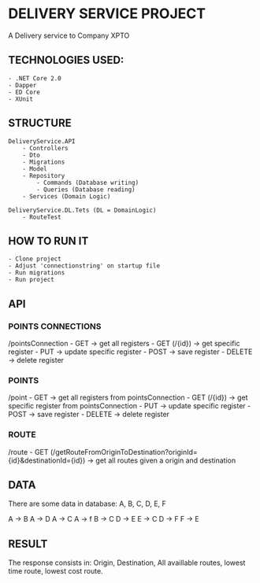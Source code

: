 # **DELIVERY SERVICE PROJECT**

A Delivery service to Company XPTO

## **TECHNOLOGIES USED:**
	- .NET Core 2.0
	- Dapper
	- ED Core
	- XUnit
	
## **STRUCTURE**
	DeliveryService.API
		- Controllers
		- Dto
		- Migrations
		- Model
		- Repository
			- Commands (Database writing)
			- Queries (Database reading)
		- Services (Domain Logic)
		
	DeliveryService.DL.Tets (DL = DomainLogic)
		- RouteTest

	
## **HOW TO RUN IT**
	- Clone project
	- Adjust 'connectionstring' on startup file
	- Run migrations
	- Run project
	
## **API**
### **POINTS CONNECTIONS**
/pointsConnection
	- GET -> get all registers
	- GET (/{id}) -> get specific register
	- PUT -> update specific register
	- POST -> save register
	- DELETE -> delete register
	
### **POINTS**
/point
	- GET -> get all registers from pointsConnection
	- GET (/{id}) -> get specific register from pointsConnection
	- PUT -> update specific register
	- POST -> save register
	- DELETE -> delete register
	
### ROUTE
/route
	- GET (/getRouteFromOriginToDestination?originId={id}&destinationId={id}) -> get all routes given a origin and destination
	
## **DATA**
There are some data in database:
A, B, C, D, E, F

A -> B
A -> D
A -> C
A -> f
B -> C
D -> E
E -> C
D -> F
F -> E

## **RESULT**
The response consists in:
Origin, Destination, All availlable routes, lowest time route, lowest cost route.
